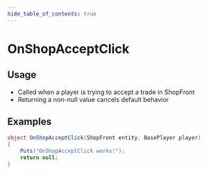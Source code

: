 ```yaml
---
hide_table_of_contents: true
---
```


# OnShopAcceptClick

## Usage

* Called when a player is trying to accept a trade in ShopFront
* Returning a non-null value cancels default behavior

## Examples

```csharp title=""
object OnShopAcceptClick(ShopFront entity, BasePlayer player)
{
    Puts("OnShopAcceptClick works!");
    return null;
}
```
